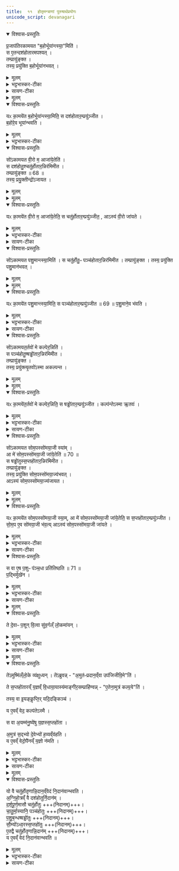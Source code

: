 ```yaml
---
title:  ११  होतृमन्त्राणां पुरुषार्थप्रयोगः
unicode_script: devanagari
---
```


<details open><summary>विश्वास-प्रस्तुतिः</summary>

प्र॒जाप॑तिरकामयत "ब॒होर्भूया॑न्त्स्या॒"मिति॑ ।  
स ए॒तन्दश॑होतारमपश्यत् ।  
तम्प्रायु॑ङ्क्त ।  
तस्य॒ प्रयु॑क्ति ब॒होर्भूया॑नभवत् ।
</details>

<details><summary>मूलम्</summary>

प्र॒जाप॑तिरकामयत "ब॒होर्भूया॑न्त्स्या॒"मिति॑ ।  
स ए॒तन्दश॑होतारमपश्यत् ।  
तम्प्रायु॑ङ्क्त ।  
तस्य॒ प्रयु॑क्ति ब॒होर्भूया॑नभवत् ।
</details>

<details><summary>भट्टभास्कर-टीका</summary>

1 प्रजापतिरित्यादि ॥ यल्लोके बहु ततोपि बहुतरः स्यामिति । प्रायुङ्क्तेति जपहोमादिषु प्रयोगः । प्रयुक्तीति 'सुपां सुलुक्' इति तृतीयाया लुक् ।
</details>

<details><summary>सायण-टीका</summary>

दशमे ऽनुवाक इन्द्रस्याधिपत्यं प्रपञ्चितम् । तम् एवं होतृ-मन्त्र-सृष्टि-प्रसक्तानुप्रसक्तं प्रसङ्गं परित्यज्यैकादशे प्रकृतानां होतृ-मन्त्राणाम् एव पुरुषार्थाः केचित् प्रयोगा अभिधीयन्ते । तत्रादौ दश-होतृ-मन्त्रस्य प्रयोगं विधत्ते—

> प्रजापतिर् अकामयत बहोर् भूयान् त्स्याम् इति । स एतं दश-होतारम् अपश्यत् । तं प्रायुङ्क्त । तस्य प्रयुक्त्या बहोर् भूयान् अभवत् । यः कामयेत बहोर् भूयान् स्याम् इति । स दश-होतारं प्रयुञ्जीत । बहोर् एव भूयान् भवति,

इति ।
[[P432]] 
लोके विद्यैश्वर्यादि-संपन्नः पुरुषो बहुर् इत्य् उच्यते । ततो ऽपि भूयस्त्वं कामयमानः प्रजापतिः “चित्तिः स्रुक्” इत्यादि-मन्त्रेण जप-होम-रूपं प्रयोगं कृत्वा तया प्रयुक्त्या भूयान् अभवत् ।
</details>

<details><summary>मूलम्</summary>

यᳵ का॒मये॑त ब॒होर्भूया॑न्त्स्या॒मिति॑ ।
स दश॑होतार॒म्प्रयु॑ञ्जीत ।
ब॒होरे॒व भूया॑न्भवति ।
</details>

<details open><summary>विश्वास-प्रस्तुतिः</summary>

यᳵ का॒मये॑त ब॒होर्भूया॑न्त्स्या॒मिति॒ स दश॑होतार॒म्प्रयु॑ञ्जीत ।  
ब॒होरे॒व भूया॑न्भवति ।
</details>

<details><summary>मूलम्</summary>

यᳵ का॒मये॑त ब॒होर्भूया॑न्त्स्या॒मिति॒ स दश॑होतार॒म्प्रयु॑ञ्जीत ।  
ब॒होरे॒व भूया॑न्भवति ।
</details>

<details><summary>भट्टभास्कर-टीका</summary>

य इत्यादि । गतम् ॥
</details>

<details open><summary>विश्वास-प्रस्तुतिः</summary>

सो॑ऽकामयत वी॒रो म॒ आजा॑ये॒तेति॑ ।  
स दश॑होतु॒श्चतु॑र्होतार॒न्निर॑मिमीत ।  
तम्प्रायु॑ङ्क्त ॥ 68 ॥   
तस्य॒ प्रयु॒क्तीन्द्रो॑ऽजायत ।  
</details>

<details><summary>मूलम्</summary>

सो॑ऽकामयत वी॒रो म॒ आजा॑ये॒तेति॑ ।  
स दश॑होतु॒श्चतु॑र्होतार॒न्निर॑मिमीत ।  
तम्प्रायु॑ङ्क्त ॥ 68 ॥   
तस्य॒ प्रयु॒क्तीन्द्रो॑ऽजायत ।  
</details>


<details><summary>मूलम्</summary>

यᳵ का॒मये॑त वी॒रो म॒ आजा॑ये॒तेति॑ ।
स चतु॑र्होतार॒म्प्रयु॑ञ्जीत ।
आऽस्य॑ वी॒रो जा॑यते ।
</details>

<details open><summary>विश्वास-प्रस्तुतिः</summary>

यᳵ का॒मये॑त वी॒रो म॒ आजा॑ये॒तेति॒ स चतु॑र्होतार॒म्प्रयु॑ञ्जीत॒ , आऽस्य॑ वी॒रो जा॑यते ।
</details>

<details><summary>मूलम्</summary>

यᳵ का॒मये॑त वी॒रो म॒ आजा॑ये॒तेति॒ स चतु॑र्होतार॒म्प्रयु॑ञ्जीत॒ , आऽस्य॑ वी॒रो जा॑यते ।
</details>

<details><summary>भट्टभास्कर-टीका</summary>

2 वीरः पुत्रः विक्रान्तो वा अध्ययनशौर्यादिना । स दश होतुरिति । दशहोतुरपादानाच्चतुर्होतारं निर्मितवान् ॥
</details>

<details><summary>सायण-टीका</summary>

अथ “पृथिवी होता” इति मन्त्रस्य प्रयोगं विधत्ते—

> सो ऽकामयत वीरो म आ जायेतेति । स दश-होतुश् चतुर्-होतारं निर् अममीत । तं प्रायुङ्क्त (१) । तस्य प्रयुक्त्येन्द्रो ऽजायत । यः कामयेत वीरो म आ जायेतेति । स चतुर्-होतारं प्रयुञ्जीत । आ ऽस्य वीरो जायत 

इति ।
वीरो वैदिक-लौकिक-कर्मसु शूरः पुत्रः । दश-होतुः “चित्तिः स्रुक्” इत्यादि-मन्त्राच् चतुर्-होतारं “पृथिवी होता” इति मन्त्रं प्रायुङ्क्त । मन्त्र-प्रयोगेणेत्य् अर्थः ।
</details>


<details open><summary>विश्वास-प्रस्तुतिः</summary>

सो॑ऽकामयत पशु॒मान्त्स्या॒मिति॑ ।
स चतु॑र्होतु॒ᳶ पञ्च॑होतार॒न्निर॑मिमीत ।
तम्प्रायु॑ङ्क्त ।
तस्य॒ प्रयु॑क्ति पशु॒मान॑भवत् ।
</details>

<details><summary>मूलम्</summary>

सो॑ऽकामयत पशु॒मान्त्स्या॒मिति॑ ।
स चतु॑र्होतु॒ᳶ पञ्च॑होतार॒न्निर॑मिमीत ।
तम्प्रायु॑ङ्क्त ।
तस्य॒ प्रयु॑क्ति पशु॒मान॑भवत् ।
</details>


<details><summary>मूलम्</summary>

यᳵ का॒मये॑त पशु॒मान्त्स्या॒मिति॑ ।
स पञ्च॑होतार॒म्प्रयु॑ञ्जीत ॥ 69 ॥
</details>

<details open><summary>विश्वास-प्रस्तुतिः</summary>

यᳵ का॒मये॑त पशु॒मान्त्स्या॒मिति॒ स पञ्च॑होतार॒म्प्रयु॑ञ्जीत ॥ 69 ॥
प॒शु॒माने॒व भ॑वति ।
</details>

<details><summary>मूलम्</summary>

यᳵ का॒मये॑त पशु॒मान्त्स्या॒मिति॒ स पञ्च॑होतार॒म्प्रयु॑ञ्जीत ॥ 69 ॥
प॒शु॒माने॒व भ॑वति ।
</details>

<details><summary>भट्टभास्कर-टीका</summary>

3 पशुमान् बहुपशुः । 'ह्रस्वनुड्भ्यां मतुप्' इति मतुप उदात्तत्वम् ॥
</details>

<details><summary>सायण-टीका</summary>

अथ “अग्निर् होता” इति मन्त्रस्य प्रयोगं विधत्ते—

> सो ऽकामयत पशुमान् स्याम् इति । स चतुर्-होतुः पञ्च-होतारं निर् अममीत । तं प्रायुङ्क्त । तस्य प्रयुक्त्या पशुमान् अभवत् । यः कामयेत पशुमान् स्याम् इति । स पञ्च-होतारं प्रयुञ्जीत (२) । पशुमान् एव भवति, 

इति ।
एकस्य मन्त्रस्यानुष्ठानान् मन्त्रान्तरं सृष्ट्वा तद्-अनुष्ठानेन पश्वादि-फल-प्राप्तौ प्रजापतेर् इच्छैव नियामिका ।
</details>


<details open><summary>विश्वास-प्रस्तुतिः</summary>

सो॑ऽकामयत॒र्तवो॑ मे कल्पेर॒न्निति॑ ।  
स पञ्च॑होतु॒ष्षड्ढो॑तार॒न्निर॑मिमीत ।  
तम्प्रायु॑ङ्क्त ।  
तस्य॒ प्रयु॑क्त्यृ॒तवो॑ऽस्मा अकल्पन्त ।  
</details>

<details><summary>मूलम्</summary>

सो॑ऽकामयत॒र्तवो॑ मे कल्पेर॒न्निति॑ ।  
स पञ्च॑होतु॒ष्षड्ढो॑तार॒न्निर॑मिमीत ।  
तम्प्रायु॑ङ्क्त ।  
तस्य॒ प्रयु॑क्त्यृ॒तवो॑ऽस्मा अकल्पन्त ।  
</details>


<details><summary>मूलम्</summary>

यᳵ का॒मये॑त॒र्तवो॑ मे कल्पेर॒न्निति॑ ।
स षड्ढो॑तार॒म्प्रयु॑ञ्जीत ।
</details>

<details open><summary>विश्वास-प्रस्तुतिः</summary>

यᳵ का॒मये॑त॒र्तवो॑ मे कल्पेर॒न्निति॒ स षड्ढो॑तार॒म्प्रयु॑ञ्जीत ।
कल्प॑न्तेऽस्मा ऋ॒तवः॑ ।
</details>

<details><summary>मूलम्</summary>

यᳵ का॒मये॑त॒र्तवो॑ मे कल्पेर॒न्निति॒ स षड्ढो॑तार॒म्प्रयु॑ञ्जीत ।
कल्प॑न्तेऽस्मा ऋ॒तवः॑ ।
</details>

<details><summary>भट्टभास्कर-टीका</summary>

4 कल्पेरन्निति ॥ यथायथं संपद्यन्तामिति ॥
</details>

<details><summary>सायण-टीका</summary>

“सूर्यं ते चक्षुः” इति मन्त्रस्य प्रयोगं विधत्ते—

> सो ऽकामयतर्तवो मे कल्पेरन्न् इति । स पञ्च-होतुः षड्-ढोतारं निरमिमीत । तं प्रायुङ्क्त । तस्य प्रयुक्त्यृतवो ऽस्मा अकल्पन्त । यः कामयेतर्तवो मे कल्पेरन्न् इति । स षड्-ढोतारं प्रयुञ्जीत । कल्पन्ते ऽस्मा ऋतवः 

इति ।
कल्पेरन् स्व-स्वोचित-फल-प्रदा भूयासुर् इत्य् अर्थः ।
</details>


<details open><summary>विश्वास-प्रस्तुतिः</summary>

सो॑ऽकामयत सोम॒पस्सो॑मया॒जी स्या॑म् ।  
आ मे॑ सोम॒पस्सो॑मया॒जी जा॑ये॒तेति॑ ॥ 70 ॥  
स षड्ढो॑तुस्स॒प्तहो॑तार॒न्निर॑मिमीत ।  
तम्प्रायु॑ङ्क्त ।    
तस्य॒ प्रयु॑क्ति सोम॒पस्सो॑मया॒ज्य॑भवत् ।  
आऽस्य॑ सोम॒पस्सो॑मया॒ज्य॑जायत ।
</details>

<details><summary>मूलम्</summary>

सो॑ऽकामयत सोम॒पस्सो॑मया॒जी स्या॑म् ।  
आ मे॑ सोम॒पस्सो॑मया॒जी जा॑ये॒तेति॑ ॥ 70 ॥  
स षड्ढो॑तुस्स॒प्तहो॑तार॒न्निर॑मिमीत ।  
तम्प्रायु॑ङ्क्त ।    
तस्य॒ प्रयु॑क्ति सोम॒पस्सो॑मया॒ज्य॑भवत् ।  
आऽस्य॑ सोम॒पस्सो॑मया॒ज्य॑जायत ।
</details>


<details><summary>मूलम्</summary>

यᳵ का॒मये॑त सोम॒पस्सो॑मया॒जी स्या॑म् ।
आ मे॑ सोम॒पस्सो॑मया॒जी जा॑ये॒तेति॑ ।
स स॒प्तहो॑तार॒म्प्रयु॑ञ्जीत ।
सो॒म॒प ए॒व सो॑मया॒जी भ॑वति ।
आऽस्य॑ सोम॒पस्सो॑मया॒जी जा॑यते ।
</details>

<details open><summary>विश्वास-प्रस्तुतिः</summary>

यᳵ का॒मये॑त सोम॒पस्सो॑मया॒जी स्या॒म्, आ मे॑ सोम॒पस्सो॑मया॒जी जा॑ये॒तेति॒ स स॒प्तहो॑तार॒म्प्रयु॑ञ्जीत ।  
सो॒म॒प ए॒व सो॑मया॒जी भ॑व॒त्य् आऽस्य॑ सोम॒पस्सो॑मया॒जी जा॑यते ।
</details>

<details><summary>मूलम्</summary>

यᳵ का॒मये॑त सोम॒पस्सो॑मया॒जी स्या॒म्, आ मे॑ सोम॒पस्सो॑मया॒जी जा॑ये॒तेति॒ स स॒प्तहो॑तार॒म्प्रयु॑ञ्जीत ।  
सो॒म॒प ए॒व सो॑मया॒जी भ॑व॒त्य् आऽस्य॑ सोम॒पस्सो॑मया॒जी जा॑यते ।
</details>

<details><summary>भट्टभास्कर-टीका</summary>

5 सोमपः सोमस्य पाता ऋत्विग्भूत्वा सोमस्य पाता, स ह्यदुष्टार्जन इति तद्भावः प्रार्थ्यते । यद्वा - विदुषोऽधिकारादृत्विक्त्वं प्रार्थयते सोमपश्च सोमयाजी च स्यामिति । यद्वा - सोमप इति षष्ठी । सोमपः पितुः पुत्रः सोमयाजी च स्यामिति । मम च कुले सर्वः सोमपः पुत्र ऋत्विग्वा सोमायजी च स्यादिति । सोमपानयजनसाध्याविकलयागफलाशासनाभिप्रायमुपादानमुभयोः ॥
</details>

<details><summary>सायण-टीका</summary>

अथ “महा-हविर् होता” इत्य् अस्य मन्त्रस्य प्रयोगं विधत्ते—

> सो ऽकामयत सोम-पः सोम-याजी स्याम् । आ मे सोम-पः सोम-याजी जायेत (३) । स षड्-ढोतुः सप्त-होतारं निरमिमीत । तं प्रायुङ्क्त । तस्य प्रयुक्त्या सोम-पः सोम-याज्य् अभवत् । आ ऽस्य सोम-पः सोम-याज्य् अजायत । यः कामयेत सोम-पः सोम-याजी स्याम् । आ मे सोम-पः सोम-याजी जायेतेति । स सप्त-होतारं प्रयुञ्जीत । सोम-प एव सोम-याजी भवति । आ ऽस्य सोम-पः सोम-याजी जायत, 

इति ।
[[P433]]
परकीय-यज्ञे स्वयम् ऋत्विक्त्वेन सोमस्य पाता सोम-पः । स्वयं यागस्य कर्ता सोम-याजी । स्वयं तादृश उभय-विधो भूयासम् । स्व-पुत्रो ऽप्य् उभय-विधो भूयाद् इत्य् अत्र कामना-भेदः ।
</details>


<details open><summary>विश्वास-प्रस्तुतिः</summary>

स वा ए॒ष प॒शुᳶ प॑ञ्च॒धा प्रति॑तिष्ठति ॥ 71 ॥  
प॒द्भिर्मुखे॑न ।
</details>

<details><summary>मूलम्</summary>

स वा ए॒ष प॒शुᳶ प॑ञ्च॒धा प्रति॑तिष्ठति ॥ 71 ॥  
प॒द्भिर्मुखे॑न ।
</details>

<details><summary>भट्टभास्कर-टीका</summary>

6 स वा एष इत्यादि ॥ स एष पशुः पञ्चधा पञ्चप्रकारैः प्रतितिष्ठति ।
धारयति पद्भिश्चतुर्भिः मुखेन च पञ्चमेन चतुष्पात्स्थितिमात्मनः करोति । द्विपात् द्विपादहस्तमुखेन स्थितिं करोति ।
</details>

<details><summary>सायण-टीका</summary>

अथ मन्त्र-पञ्चकस्य कामधेनु-रूपत्व-विवक्षया पशुत्वं संपाद्य प्रशंसति—
> स वा एष पशुः पञ्चधा प्रतितिष्ठति (४) ।

[[P434]]
यथा लौकिकः पशुश् चतुर्भिः पादैर् एकेन मुखेन च प्रतिष्ठितो भवति तथा ऽयं पञ्च-मन्त्र-संघः पशु-रूपः । तत्र चत्वारो मन्त्राश् चत्वारः पादाः, पञ्चमो मन्त्रो मुखम् । सो ऽयं पशुः पञ्चभिः प्रकारैः फल-प्रदो लोके प्रतिष्ठितः ।
</details>

<details><summary>मूलम्</summary>

ते दे॒वाᳶ प॒शून् वि॒त्वा ।
सु॒व॒र्गल्ँ लो॒कमा॑यन् ।
</details>

<details open><summary>विश्वास-प्रस्तुतिः</summary>

ते दे॒वाᳶ प॒शून् वि॒त्वा सु॑व॒र्गल्ँ लो॒कमा॑यन् ।
</details>

<details><summary>मूलम्</summary>

ते दे॒वाᳶ प॒शून् वि॒त्वा सु॑व॒र्गल्ँ लो॒कमा॑यन् ।
</details>

<details><summary>भट्टभास्कर-टीका</summary>

तस्मात्पञ्चत्वान्वयात् पञ्चभिर्होतृभिः पशून् लब्ध्वा स्वर्गं गताः ।
</details>

<details><summary>सायण-टीका</summary>

अथ कामधेनु-रूपान् पशून् स्वर्ग-प्राप्ति-हेतुतया प्रशंसति—

> ते देवाः पशून् वित्त्वा । सुवर्गं लोकम् आयन्, 

इति ।
</details>

<details><summary>मूलम्</summary>

ते॑ऽमुष्मि॑ल्ँलो॒के व्य॑क्षुध्यन् ।
ते॑ऽब्रुवन् ।
अ॒मुत॑ᳶप्रदान॒व्ँवा उप॑जिजीवि॒मेति॑ ।
ते स॒प्तहो॑तारय्ँ य॒ज्ञव्ँ वि॒धाया॒यास्य॑म् ।
आ॒ङ्गी॒र॒सम्प्राहि॑ण्वन् ।
ए॒तेना॒मुत्र॑ कल्प॒येति॑ ।
तस्य॒ वा इ॒यङ्कॢप्तिः॑ ॥72 ॥  
यदि॒दङ्किञ्च॑ ।
य ए॒वव्ँ वेद॑ ।
कल्प॑तेऽस्मै ।
स वा अ॒यम्म॑नु॒ष्ये॑षु य॒ज्ञस्स॒प्तहो॑ता ।
अ॒मुत्र॑ स॒द्भ्यो दे॒वेभ्यो॑ ह॒व्यव्ँव॑हति ।
य ए॒वव्ँ वेद॑ ।
उपै॑नय्ँ य॒ज्ञो न॑मति ।
</details>

<details open><summary>विश्वास-प्रस्तुतिः</summary>

ते॑ऽमुष्मि॑ल्ँलो॒के व्य॑क्षुध्यन् ।
ते॑ऽब्रुवन्न् - "अ॒मुत॑ᳶप्रदान॒व्ँवा उप॑जिजीवि॒मे"ति॑ ।  

ते स॒प्तहो॑तारय्ँ य॒ज्ञव्ँ वि॒धाया॒यास्य॑माङ्गीर॒सम्प्राहि॑ण्वन्न् - "ए॒तेना॒मुत्र॑ कल्प॒ये"ति॑ ।

तस्य॒ वा इ॒यङ्कॢप्ति॒र्  यदि॒दङ्किञ्च॑ ।   

य ए॒वव्ँ वेद॒ कल्प॑तेऽस्मै ।   

स वा अ॒यम्म॑नु॒ष्ये॑षु य॒ज्ञस्स॒प्तहो॑ता ।


अ॒मुत्र॑ स॒द्भ्यो दे॒वेभ्यो॑ ह॒व्यव्ँव॑हति ।  
य ए॒वव्ँ वेदो॒पै॑नय्ँ य॒ज्ञो न॑मति ।
</details>

<details><summary>मूलम्</summary>

ते॑ऽमुष्मि॑ल्ँलो॒के व्य॑क्षुध्यन् ।
ते॑ऽब्रुवन्न् - "अ॒मुत॑ᳶप्रदान॒व्ँवा उप॑जिजीवि॒मे"ति॑ ।  

ते स॒प्तहो॑तारय्ँ य॒ज्ञव्ँ वि॒धाया॒यास्य॑माङ्गीर॒सम्प्राहि॑ण्वन्न् - "ए॒तेना॒मुत्र॑ कल्प॒ये"ति॑ ।

तस्य॒ वा इ॒यङ्कॢप्ति॒र्  यदि॒दङ्किञ्च॑ ।   

य ए॒वव्ँ वेद॒ कल्प॑तेऽस्मै ।   

स वा अ॒यम्म॑नु॒ष्ये॑षु य॒ज्ञस्स॒प्तहो॑ता ।


अ॒मुत्र॑ स॒द्भ्यो दे॒वेभ्यो॑ ह॒व्यव्ँव॑हति ।  
य ए॒वव्ँ वेदो॒पै॑नय्ँ य॒ज्ञो न॑मति ।
</details>

<details><summary>भट्टभास्कर-टीका</summary>

तेऽमुष्मिन्नित्यादि । व्याख्यातम् ॥
</details>

<details><summary>सायण-टीका</summary>

अथ सप्त-होतृ-मन्त्रं स्वर्ग-वास-प्रदत्वेन विशेषतः प्रशंसति—

> ते ऽमुष्मिंल् लोके व्यक्षुध्यन् । ते ऽब्रुवन् । अमुतः प्रदानं वा उपजिजीविषामेति । ते सप्त-होतारं यज्ञं विधायायास्यम् । आङ्गिरसं प्राहिण्वन् । एतेनामुत्र कल्पयेति । तस्य वा इयं क्लृप्तिः (५) । यद् इदं किंच । य एवं वेद । कल्पते ऽस्मै । स वा अयं मनुष्येषु यज्ञः सप्त-होता । अमुत्र सद्भ्यो देवेभ्यो हव्यं वहति । य एवं वेद । उपैनं यज्ञो नमति, 

इति ।
तद् एतद्-वाक्यं सप्तमानुवाके व्याख्यातम् ।
</details>


<details><summary>मूलम्</summary>

यो वै चतु॑र्होतृणान्नि॒दान॒व्ँवेद॑ ।
नि॒दान॑वान्भवति ।
अ॒ग्नि॒हो॒त्रव्ँ वै दश॑होतुर्नि॒दान॑म् ।
द॒र्श॒पू॒र्ण॒मासौ चतु॑र्होतुः ।
चा॒तु॒र्मा॒स्यानि॒ पञ्च॑होतुः ।
प॒शु॒ब॒न्धष्षड्ढो॑तुः ।
सौ॒म्यो॑ऽध्व॒रस्स॒प्तहो॑तुः ।
ए॒तद्वै चतु॑र्होतृणान्नि॒दान॑म् ।
य ए॒वव्ँ वेद॑ ।
नि॒दान॑वान्भवति ॥ 73 ॥
</details>

<details open><summary>विश्वास-प्रस्तुतिः</summary>

यो वै चतु॑र्होतृणान्नि॒दान॒व्ँवेद॑ नि॒दान॑वान्भवति ।  
अ॒ग्नि॒हो॒त्रव्ँ वै दश॑होतुर्नि॒दान॑म् ।  
द॒र्श॒पू॒र्ण॒मासौ चतु॑र्होतुः +++(निदानम्)+++।  
चा॒तु॒र्मा॒स्यानि॒ पञ्च॑होतुः  +++(निदानम्)+++।  
प॒शु॒ब॒न्धष्षड्ढो॑तुः   +++(निदानम्)+++।  
सौ॒म्यो॑ऽध्व॒रस्स॒प्तहो॑तुः  +++(निदानम्)+++।  
ए॒तद्वै चतु॑र्होतृणान्नि॒दान॑म्  +++(निदानम्)+++।  
य ए॒वव्ँ वेद॑  नि॒दान॑वान्भवति ॥
</details>

<details><summary>मूलम्</summary>

यो वै चतु॑र्होतृणान्नि॒दान॒व्ँवेद॑ नि॒दान॑वान्भवति ।  
अ॒ग्नि॒हो॒त्रव्ँ वै दश॑होतुर्नि॒दान॑म् ।  
द॒र्श॒पू॒र्ण॒मासौ चतु॑र्होतुः +++(निदानम्)+++।  
चा॒तु॒र्मा॒स्यानि॒ पञ्च॑होतुः  +++(निदानम्)+++।  
प॒शु॒ब॒न्धष्षड्ढो॑तुः   +++(निदानम्)+++।  
सौ॒म्यो॑ऽध्व॒रस्स॒प्तहो॑तुः  +++(निदानम्)+++।  
ए॒तद्वै चतु॑र्होतृणान्नि॒दान॑म्  +++(निदानम्)+++।  
य ए॒वव्ँ वेद॑  नि॒दान॑वान्भवति ॥
</details>

<details><summary>भट्टभास्कर-टीका</summary>

7 यो वा इत्यादि ॥ निदानं कारणं, नियतं दीयते प्रयुज्यते यस्मिन् तन्निदानम् । अग्निहोत्रादीनि दशहोत्रादीनां निदानानि, तत्र हि ते नियतं प्रयुज्यन्ते । एवं वेदिता निदानवान् भवति सर्वाभिमतोत्पत्तिनिमित्तवान् भवति ॥

इति तैत्तिरीयब्राह्मणे द्वितीयाष्टके द्वितीयप्रपाठके एकादशोऽनुवाकः ॥
समाप्तश्चायं प्रपाठकः ॥  

</details>

<details><summary>सायण-टीका</summary>

होतृ-मन्त्राणाम् अग्निहोत्रादिषु यः प्रयोगो विवक्षितस् तद्-वेदनं प्रशंसति—

> यो वै चतुर्-होतॄणां निदानं वेद । निदानवान् भवति । अग्निहोत्रं वै दश-होतुर् निदानम् । दर्श-पूर्णमासौ चतुर्-होतुः । चातुर्मास्यानि पञ्च-होतुः । पशु-बन्धः षड्-ढोतुः । सौम्ये ऽध्वरः सप्त-होतुः । एतद् वै चतुर्-होतॄणां निदानम् । [[P435]] य एवं वेद । निदानवान् भवति (६), 

इति ॥
नितरां दीयते प्रयुज्यते ऽस्मिन्न् इति निदानं, तन्-मन्त्र-प्रयोग-स्थानम् । तत्र सूत्र-कारेण विशदी-कृतम्— 

> “अग्निहोत्रम् आरभ्यमाणो दश-होतारं मनसा ऽनुद्रुत्याहवनीये हुत्वा सायम् अग्निहोत्रं जुहोति । दर्श-पूर्णमासाव् आरप्स्यमाणश् चतुर्-होतारं मनसा ऽनुद्रुत्य” 

इत्यादिना । तद् एतद् अग्निहोत्रादि-रूपं होतॄणां निदानं यो वेद निदानवान् भवति, उपजीवन-स्थानवान् भवति ।

अथास्य प्रपाठकस्यानुवाकार्थसंग्रहः—

> दश-होतुर् द्वितीयाध्याये पुरुषार्थत्वम् ईरितम् ।  
> चतुर्-होत्रादि-मन्त्राणाम् ऋत्व्-अर्थत्वं द्वितीयके ॥ १ ॥  
> तृतीये शुक्र-पक्षश् चतुर्थे होतृ-मन्त्रतः ।  
> लोक-सृष्टिः पञ्चमे तु ब्राह्मणं स्यात् प्रतिग्रहे ॥ २ ॥  
> दशमे ऽहनि होतॄणां प्रयोगः षष्ठ ईरितः ।  
> सप्त-होतोत्तरे शस्तो यज्ञः सोमाङ्गता ऽष्टमे ॥ ३ ॥  
> नवमे स्याज् जगत्-सृष्टिर् दशमे त्व् इन्द्र-राजता ।  
> अन्ते पुमर्थो होतॄणां प्रयोगश् च समीरितः ॥ ४ ॥

[[P436]]

> वेदार्थस्य प्रकाशेन तमो हार्दं निवारयन् ।  
> पुमर्थांश् चतुरो देयाद् विद्या-तीर्थ-महेश्वरः ॥ ५ ॥

इति श्रीमत्-सायणाचार्य-विरचिते माधवीये वेदार्थ-प्रकाशे कृष्ण-यजुर्वेदीय-तैत्तिरीय-ब्राह्मण-भाष्ये द्वितीय-काण्डे द्वितीय-प्रपाठके एकादशो ऽनुवाकः ॥ ११ ॥

इति श्रीमद्-वीर-बुक्कण-साम्राज्य-धुरंधर-श्रीमत्-सायणाचार्य-विरचिते माधवीये वेदार्थ-प्रकाशे कृष्ण-यजुर्वेदीय-तैत्तिरीय-ब्राह्मण-भाष्ये द्वितीय-काण्डे द्वितीय-प्रपाठकः समाप्तः ॥ २ ॥
</details>
